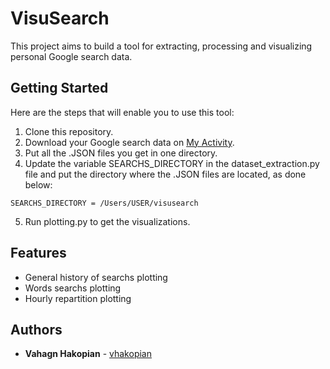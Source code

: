 # VisuSearch
This project aims to build a tool for extracting, processing and visualizing personal Google search data.

## Getting Started

Here are the steps that will enable you to use this tool:

1. Clone this repository.
2. Download your Google search data on [My Activity](https://myactivity.google.com).
3. Put all the .JSON files you get in one directory.
4. Update the variable SEARCHS_DIRECTORY in the dataset_extraction.py file and put the directory where the .JSON files are located, as done below:
```
SEARCHS_DIRECTORY = /Users/USER/visusearch 
``` 
5. Run plotting.py to get the visualizations.

## Features

* General history of searchs plotting
* Words searchs plotting
* Hourly repartition plotting

## Authors

* **Vahagn Hakopian** - [vhakopian](https://github.com/vhakopian)
